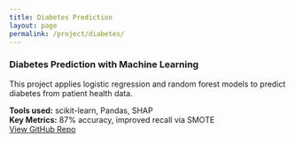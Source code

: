 ```yaml
---
title: Diabetes Prediction
layout: page
permalink: /project/diabetes/
---
```


### Diabetes Prediction with Machine Learning

This project applies logistic regression and random forest models to predict diabetes from patient health data.

**Tools used:** scikit-learn, Pandas, SHAP  
**Key Metrics:** 87% accuracy, improved recall via SMOTE  
[View GitHub Repo](https://github.com/yourusername/diabetes-predictor)